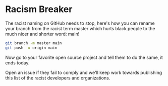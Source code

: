 # Racism Breaker

The racist naming on GitHub needs to stop, here's how you can rename your branch from the racist term master which hurts black people to the much nicer and shorter word: main!

```bash
git branch -m master main
git push -u origin main
```

Now go to your favorite open source project and tell them to do the same, it ends today.

Open an issue if they fail to comply and we'll keep work towards publishing this list of the racist developers and organizations.
